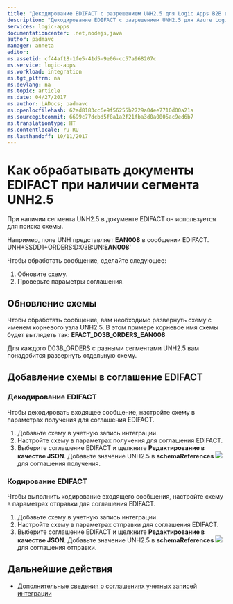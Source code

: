 ```yaml
---
title: "Декодирование EDIFACT с разрешением UNH2.5 для Logic Apps B2B в Azure Logic Apps | Документация Майкрософт"
description: "Декодирование EDIFACT с разрешением UNH2.5 для Azure Logic Apps B2B"
services: logic-apps
documentationcenter: .net,nodejs,java
author: padmavc
manager: anneta
editor: 
ms.assetid: cf44af18-1fe5-41d5-9e06-cc57a968207c
ms.service: logic-apps
ms.workload: integration
ms.tgt_pltfrm: na
ms.devlang: na
ms.topic: article
ms.date: 04/27/2017
ms.author: LADocs; padmavc
ms.openlocfilehash: 62ad8183cc6e9f56255b2729a04ee7710d00a21a
ms.sourcegitcommit: 6699c77dcbd5f8a1a2f21fba3d0a0005ac9ed6b7
ms.translationtype: HT
ms.contentlocale: ru-RU
ms.lasthandoff: 10/11/2017
---
```

# <a name="how-to-handle-edifact-documents-having-unh25-segment"></a>Как обрабатывать документы EDIFACT при наличии сегмента UNH2.5
При наличии сегмента UNH2.5 в документе EDIFACT он используется для поиска схемы. 

Например, поле UNH представляет **EAN008** в сообщении EDIFACT.  
UNH+SSDD1+ORDERS:D:03B:UN:**EAN008**'  

Чтобы обработать сообщение, сделайте следующее: 
1. Обновите схему.
2. Проверьте параметры соглашения.  

## <a name="update-the-schema"></a>Обновление схемы
Чтобы обработать сообщение, вам необходимо развернуть схему с именем корневого узла UNH2.5.  В этом примере корневое имя схемы будет выглядеть так: **EFACT_D03B_ORDERS_EAN008**  

Для каждого D03B_ORDERS с разными сегментами UNH2.5 вам понадобится развернуть отдельную схему.  

## <a name="add-schema-to-the-edifact-agreement"></a>Добавление схемы в соглашение EDIFACT
### <a name="edifact-decode"></a>Декодирование EDIFACT
Чтобы декодировать входящее сообщение, настройте схему в параметрах получения для соглашения EDIFACT.
1. Добавьте схему в учетную запись интеграции.    
2. Настройте схему в параметрах получения для соглашения EDIFACT. 
3. Выберите соглашение EDIFACT и щелкните **Редактирование в качестве JSON**.  Добавьте значение UNH2.5 в **schemaReferences**
![](./media/logic-apps-enterprise-integration-edifact_inputfile_unh2.5/image1.png) для соглашения получения.

### <a name="edifact-encode"></a>Кодирование EDIFACT
Чтобы выполнить кодирование входящего сообщения, настройте схему в параметрах отправки для соглашения EDIFACT.
1. Добавьте схему в учетную запись интеграции.    
2. Настройте схему в параметрах отправки для соглашения EDIFACT. 
3. Выберите соглашение EDIFACT и щелкните **Редактирование в качестве JSON**.  Добавьте значение UNH2.5 в **schemaReferences**
![](./media/logic-apps-enterprise-integration-edifact_inputfile_unh2.5/image2.png) для соглашения отправки.

## <a name="next-steps"></a>Дальнейшие действия
* [Дополнительные сведения о соглашениях учетных записей интеграции](../logic-apps/logic-apps-enterprise-integration-agreements.md "Дополнительные сведения о корпоративных соглашениях интеграции")  